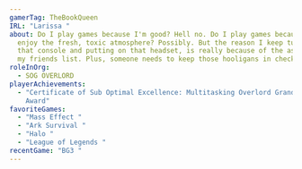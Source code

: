 ```yaml
---
gamerTag: TheBookQueen
IRL: "Larissa "
about: Do I play games because I'm good? Hell no. Do I play games because I
  enjoy the fresh, toxic atmosphere? Possibly. But the reason I keep turning on
  that console and putting on that headset, is really because of the assholes on
  my friends list. Plus, someone needs to keep those hooligans in check.
roleInOrg:
  - SOG OVERLORD
playerAchievements:
  - "Certificate of Sub Optimal Excellence: Multitasking Overlord Grand Master
    Award"
favoriteGames:
  - "Mass Effect "
  - "Ark Survival "
  - "Halo "
  - "League of Legends "
recentGame: "BG3 "
---
```

